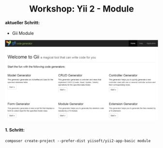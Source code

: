 <h1 align="center">Workshop: Yii 2 - Module</h1>

#### aktueller Schritt:
- Gii Module

![gii](https://github.com/ToSchQLB/yii2_module_schulung/raw/master/images/01_gii.jpg)

#### 1. Schritt:
```
composer create-project --prefer-dist yiisoft/yii2-app-basic module
```
